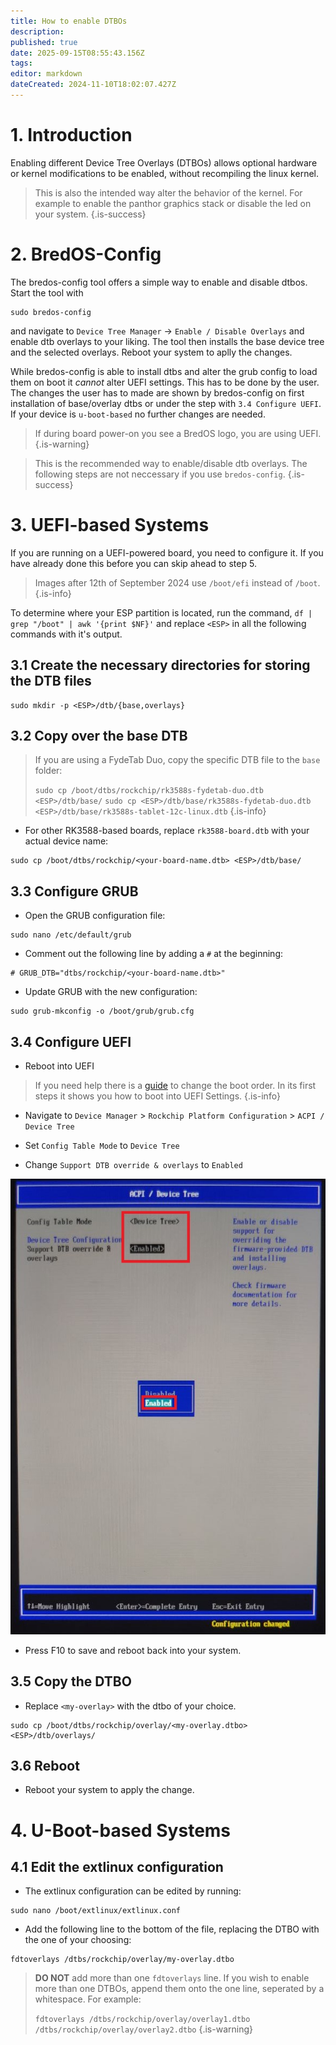 ```yaml
---
title: How to enable DTBOs
description: 
published: true
date: 2025-09-15T08:55:43.156Z
tags: 
editor: markdown
dateCreated: 2024-11-10T18:02:07.427Z
---
```


# 1. Introduction
Enabling different Device Tree Overlays (DTBOs) allows optional hardware or kernel modifications to be enabled, without recompiling the linux kernel.
> This is also the intended way alter the behavior of the kernel. For example to enable the panthor graphics stack or disable the led on your system.
{.is-success}

# 2. BredOS-Config
The bredos-config tool offers a simple way to enable and disable dtbos. Start the tool with
```
sudo bredos-config
```
and navigate to `Device Tree Manager` -> `Enable / Disable Overlays` and enable dtb overlays to your liking. The tool then installs the base device tree and the selected overlays. Reboot your system to aplly the changes.


While bredos-config is able to install dtbs and alter the grub config to load them on boot it *cannot* alter UEFI settings. This has to be done by the user. The changes the user has to made are shown by bredos-config on first installation of base/overlay dtbs or under the step with `3.4 Configure UEFI`. If your device is `u-boot-based` no further changes are needed.
> If during board power-on you see a BredOS logo, you are using UEFI.
{.is-warning}

> This is the recommended way to enable/disable dtb overlays. The following steps are not neccessary if you use `bredos-config`.
{.is-success}


# 3. UEFI-based Systems
If you are running on a UEFI-powered board, you need to configure it.
If you have already done this before you can skip ahead to step 5.

> Images after 12th of September 2024 use `/boot/efi` instead of `/boot`.
{.is-info}

To determine where your ESP partition is located, run the command, `df | grep "/boot" | awk '{print $NF}'` and replace `<ESP>` in all the following commands with it's output.

## 3.1 Create the necessary directories for storing the DTB files

```
sudo mkdir -p <ESP>/dtb/{base,overlays}
```

## 3.2 Copy over the base DTB

> If you are using a FydeTab Duo, copy the specific DTB file to the `base` folder:
> 
> `sudo cp /boot/dtbs/rockchip/rk3588s-fydetab-duo.dtb <ESP>/dtb/base/`
> `sudo cp <ESP>/dtb/base/rk3588s-fydetab-duo.dtb <ESP>/dtb/base/rk3588s-tablet-12c-linux.dtb`
{.is-info}

- For other RK3588-based boards, replace `rk3588-board.dtb` with your actual device name:

``` 
sudo cp /boot/dtbs/rockchip/<your-board-name.dtb> <ESP>/dtb/base/
```

## 3.3 Configure GRUB
- Open the GRUB configuration file:
```
sudo nano /etc/default/grub
```

- Comment out the following line by adding a `#` at the beginning:
```
# GRUB_DTB="dtbs/rockchip/<your-board-name.dtb>"
```

  
- Update GRUB with the new configuration:
```
sudo grub-mkconfig -o /boot/grub/grub.cfg
```

## 3.4 Configure UEFI
- Reboot into UEFI 
>   If you need help there is a [guide](/en/how-to/change-default-boot-order-rk3588) to change the boot order. In its first steps it shows you how to boot into UEFI Settings.
{.is-info}

  
- Navigate to `Device Manager` > `Rockchip Platform Configuration` > `ACPI / Device Tree`

- Set `Config Table Mode` to `Device Tree`
- Change `Support DTB override & overlays` to `Enabled`

![](/panthor/enable_tree_dtb_in_uefi.jpg)

- Press F10 to save and reboot back into your system.

## 3.5 Copy the DTBO
- Replace `<my-overlay>` with the dtbo of your choice. 
``` 
sudo cp /boot/dtbs/rockchip/overlay/<my-overlay.dtbo> <ESP>/dtb/overlays/
```

## 3.6 Reboot
- Reboot your system to apply the change.

# 4. U-Boot-based Systems
## 4.1 Edit the extlinux configuration

- The extlinux configuration can be edited by running:

```  
sudo nano /boot/extlinux/extlinux.conf
``` 

- Add the following line to the bottom of the file, replacing the DTBO with the one of your choosing:

```  
fdtoverlays /dtbs/rockchip/overlay/my-overlay.dtbo
``` 

> **DO NOT** add more than one `fdtoverlays` line.
> If you wish to enable more than one DTBOs, append them onto the one line, seperated by a whitespace.
> For example:
> 
> `fdtoverlays /dtbs/rockchip/overlay/overlay1.dtbo /dtbs/rockchip/overlay/overlay2.dtbo`
{.is-warning}
